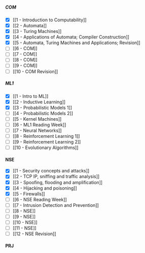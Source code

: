 ##### COM
- [x] [[1 - Introduction to Computability]]
- [x] [[2 - Automata]]
- [x] [[3 - Turing Machines]]
- [x] [[4 - Applications of Automata; Compiler Construction]]
- [x] [[5 - Automata, Turing Machines and Applications; Revision]]
- [ ] [[6 - COM]]
- [ ] [[7 - COM]]
- [ ] [[8 - COM]]
- [ ] [[9 - COM]]
- [ ] [[10 - COM Revision]]
##### ML1
- [x] [[1 - Intro to ML]]
- [x] [[2 - Inductive Learning]]
- [x] [[3 - Probabilistic Models 1]]
- [ ] [[4 - Probabilistic Models 2]]
- [ ] [[5 - Kernel Machines]]
- [ ] [[6 - ML1 Reading Week]]
- [ ] [[7 - Neural Networks]]
- [ ] [[8 - Reinforcement Learning 1]]
- [ ] [[9 - Reinforcement Learning 2]]
- [ ] [[10 - Evolutionary Algorithms]]
#### NSE
 - [x] [[1 - Security concepts and attacks]]
 - [x] [[2 - TCP IP, sniffing and traffic analysis]]
 - [x] [[3 - Spoofing, flooding and amplification]]
 - [x] [[4 - Hijacking and poisoning]]
 - [x] [[5 - Firewalls]]
 - [ ] [[6 - NSE Reading Week]]
 - [ ] [[7 - Intrusion Detection and Prevention]]
 - [ ] [[8 - NSE]]
 - [ ] [[9 - NSE]]
 - [ ] [[10 - NSE]]
 - [ ] [[11 - NSE]]
 - [ ] [[12 - NSE Revision]]
#### PRJ

